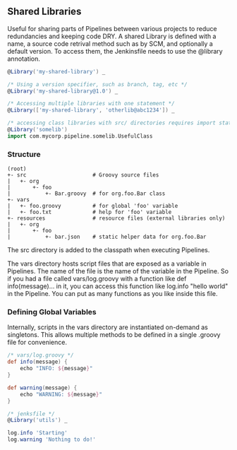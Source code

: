 ## Shared Libraries

Useful for sharing parts of Pipelines between various projects to reduce redundancies and keeping code DRY. A shared Library is defined with a name, a source code retrival method such as by SCM, and optionally a default version. To access them, the Jenkinsfile needs to use the @library annotation.

```groovy
@Library('my-shared-library') _

/* Using a version specifier, such as branch, tag, etc */
@Library('my-shared-library@1.0') _

/* Accessing multiple libraries with one statement */
@Library(['my-shared-library', 'otherlib@abc1234']) _

/* accessing class libraries with src/ directories requires import statement */
@Library('somelib')
import com.mycorp.pipeline.somelib.UsefulClass
```

### Structure

```
(root)
+- src                     # Groovy source files
|   +- org
|       +- foo
|           +- Bar.groovy  # for org.foo.Bar class
+- vars
|   +- foo.groovy          # for global 'foo' variable
|   +- foo.txt             # help for 'foo' variable
+- resources               # resource files (external libraries only)
|   +- org
|       +- foo
|           +- bar.json    # static helper data for org.foo.Bar
```

The src directory is added to the classpath when executing Pipelines.

The vars directory hosts script files that are exposed as a variable in Pipelines. The name of the file is the name of the variable in the Pipeline. So if you had a file called vars/log.groovy with a function like def info(message)…​ in it, you can access this function like log.info "hello world" in the Pipeline. You can put as many functions as you like inside this file.

### Defining Global Variables

Internally, scripts in the vars directory are instantiated on-demand as singletons. This allows multiple methods to be defined in a single .groovy file for convenience.

```groovy
/* vars/log.groovy */
def info(message) {
    echo "INFO: ${message}"
}

def warning(message) {
    echo "WARNING: ${message}"
}
```

```groovy
/* jenksfile */
@Library('utils') _

log.info 'Starting'
log.warning 'Nothing to do!'
```
